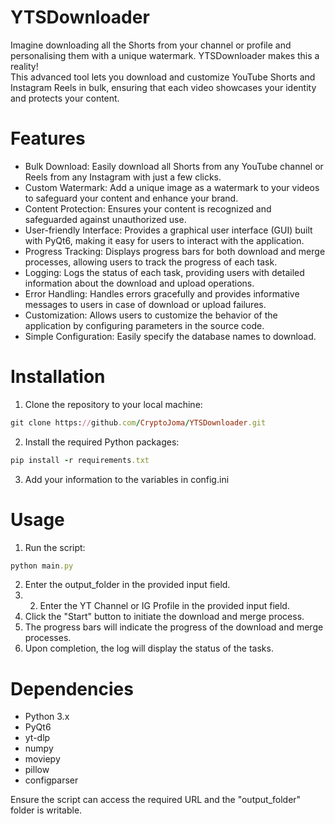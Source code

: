 # YTSDownloader
Imagine downloading all the Shorts from your channel or profile and personalising them with a unique watermark. YTSDownloader makes this a reality!<br>
This advanced tool lets you download and customize YouTube Shorts and Instagram Reels in bulk, ensuring that each video showcases your identity and protects your content.

# Features
- Bulk Download: Easily download all Shorts from any YouTube channel or Reels from any Instagram with just a few clicks.
- Custom Watermark: Add a unique image as a watermark to your videos to safeguard your content and enhance your brand.
- Content Protection: Ensures your content is recognized and safeguarded against unauthorized use.
- User-friendly Interface: Provides a graphical user interface (GUI) built with PyQt6, making it easy for users to interact with the application.
- Progress Tracking: Displays progress bars for both download and merge processes, allowing users to track the progress of each task.
- Logging: Logs the status of each task, providing users with detailed information about the download and upload operations.
- Error Handling: Handles errors gracefully and provides informative messages to users in case of download or upload failures.
- Customization: Allows users to customize the behavior of the application by configuring parameters in the source code.
- Simple Configuration: Easily specify the database names to download.

# Installation
1. Clone the repository to your local machine:
```rb
git clone https://github.com/CryptoJoma/YTSDownloader.git
```
2. Install the required Python packages:
```rb
pip install -r requirements.txt
```
3. Add your information to the variables in config.ini

# Usage
1. Run the script:
```rb
python main.py
```
2. Enter the output_folder in the provided input field.
3. 2. Enter the YT Channel or IG Profile in the provided input field.
4. Click the "Start" button to initiate the download and merge process.
5. The progress bars will indicate the progress of the download and merge processes.
6. Upon completion, the log will display the status of the tasks.

# Dependencies
- Python 3.x
- PyQt6
- yt-dlp
- numpy
- moviepy
- pillow
- configparser

Ensure the script can access the required URL and the "output_folder" folder is writable.
